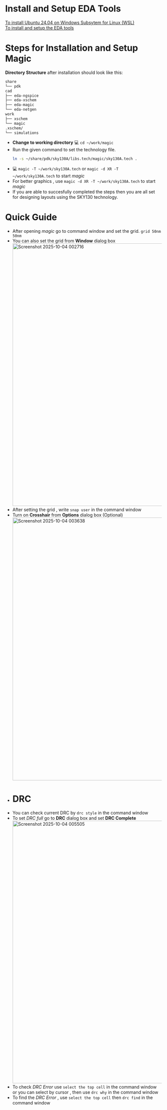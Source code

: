 # Install and Setup EDA Tools  
[To install Ubuntu 24.04 on Windows Subsytem for Linux (WSL)](https://github.com/silicon-vlsi/SI-2025-AnalogIC/blob/main/content/cad-install-setup-wsl-ubuntu.md)  
[To install and setup the EDA tools](https://github.com/silicon-vlsi/SI-2025-AnalogIC/blob/main/content/cad-install-eda.md)
# Steps for Installation and Setup Magic  
**Directory Structure** after installation should look like this:  
```bash
share
└── pdk
cad
├── eda-ngspice
├── eda-xschem
├── eda-magic
└── eda-netgen
work
├── xschem
└── magic
.xschem/
└── simulations
```
  
- **Change to working directory** 💻 `cd ~/work/magic`
- Run the given command to set the technology file.  
  ```bash
  ln -s ~/share/pdk/sky130A/libs.tech/magic/sky130A.tech .
  ```
- 💻 `magic -T ~/work/sky130A.tech` or `magic -d XR -T ~/work/sky130A.tech` to start _magic_ 
- For better graphics , use `magic -d XR -T ~/work/sky130A.tech` to start _magic_
- If you are able to succesfully completed the steps then you are all set for designing layouts using the SKY130 technology.

# Quick Guide
- After opening _magic_ go to command window and set the grid. `grid 50nm 50nm`
- You can also set the grid from **Window** dialog box  
  <img width="1451" height="841" alt="Screenshot 2025-10-04 002716" src="https://github.com/user-attachments/assets/7d6c9e4f-6826-4aa5-b69a-31564ebc8fb3" />  
- After setting the grid , write `snap user` in the command window
- Turn on **Crosshair** from **Options** dialog box (Optional)
  <img width="1452" height="842" alt="Screenshot 2025-10-04 003638" src="https://github.com/user-attachments/assets/46006554-3f20-4f89-8ef9-5c2c9bbfa63a" />
- # DRC
- You can check current DRC by `drc style` in the command window
- To set _DRC full_ go to **DRC** dialog box and set **DRC Complete**
  <img width="1448" height="841" alt="Screenshot 2025-10-04 005505" src="https://github.com/user-attachments/assets/a1b65e94-774e-4324-bc34-7e385b833aa2" />
- To check _DRC Error_
  use `select the top cell` in the command window or you can select by cursor , then use `drc why` in the command window  
- To find the _DRC Error_ , use `select the top cell` then `drc find` in the command window    


  








